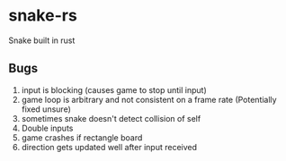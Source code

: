 # snake-rs

Snake built in rust

## Bugs

1. input is blocking (causes game to stop until input)
2. game loop is arbitrary and not consistent on a frame rate (Potentially fixed unsure)
3. sometimes snake doesn't detect collision of self
4. Double inputs
5. game crashes if rectangle board
6. direction gets updated well after input received
